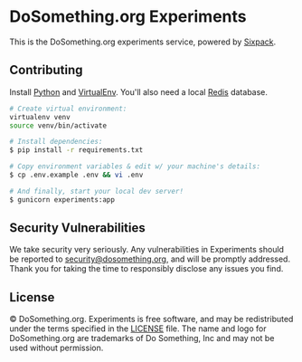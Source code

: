 # DoSomething.org Experiments

This is the DoSomething.org experiments service, powered by [Sixpack](http://sixpack.seatgeek.com).

## Contributing

Install [Python](https://www.python.org) and [VirtualEnv](https://virtualenv.pypa.io/en/stable/). You'll also need a local [Redis](https://redis.io) database.

```sh
# Create virtual environment:
virtualenv venv
source venv/bin/activate

# Install dependencies:
$ pip install -r requirements.txt

# Copy environment variables & edit w/ your machine's details:
$ cp .env.example .env && vi .env

# And finally, start your local dev server!
$ gunicorn experiments:app
```

## Security Vulnerabilities

We take security very seriously. Any vulnerabilities in Experiments should be reported to [security@dosomething.org](mailto:security@dosomething.org),
and will be promptly addressed. Thank you for taking the time to responsibly disclose any issues you find.

## License

&copy; DoSomething.org. Experiments is free software, and may be redistributed under the terms specified
in the [LICENSE](https://github.com/DoSomething/bertly/blob/master/LICENSE) file. The name and logo for
DoSomething.org are trademarks of Do Something, Inc and may not be used without permission.
